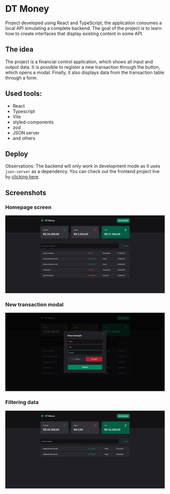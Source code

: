 # DT Money

Project developed using React and TypeScript, the application consumes a local API simulating a complete backend. The goal of the project is to learn how to create interfaces that display existing content in some API.

## The idea

The project is a financial control application, which shows all input and output data. It is possible to register a new transaction through the button, which opens a modal. Finally, it also displays data from the transaction table through a form.

## Used tools:
- React
- Typescript
- Vite
- styled-components
- zod
- JSON server
- and others

## Deploy
Observations: The backend will only work in development mode as it uses `json-server` as a dependency.
You can check out the frontend project live by [clicking here](https://dt-money-xi-six.vercel.app/).

## Screenshots

### Homepage screen
![Homepage](/src/assets/home.png?raw=true "Homepage")

### New transaction modal
![Homepage](/src/assets/new-transaction.png?raw=true "Homepage")

### Filtering data
![Homepage](/src/assets/filter.png?raw=true "Homepage")
